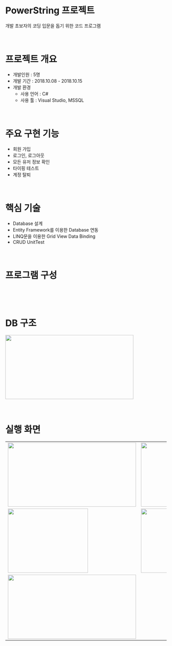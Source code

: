 # PowerString 프로젝트
개발 초보자의 코딩 입문을 돕기 위한 코드 프로그램
<br/><br/><br/> 

# 프로젝트 개요
- 개발인원 : 5명
- 개발 기간 : 2018.10.08 - 2018.10.15
- 개발 환경<br/>
  - 사용 언어 : C# 
  - 사용 툴 : Visual Studio, MSSQL
<br/><br/><br/>

# 주요 구현 기능
- 회원 가입
- 로그인, 로그아웃
- 모든 유저 정보 확인
- 타이핑 테스트
- 계정 탈퇴
<br/><br/><br/>

# 핵심 기술
- Database 설계
- Entity Framework를 이용한 Database 연동
- LINQ문을 이용한 Grid View Data Binding
- CRUD UnitTest
<br/><br/><br/>

# 프로그램 구성
<br/><br/><br/>

# DB 구조
<img src="https://user-images.githubusercontent.com/25303946/47707710-d8b4ac80-dc6f-11e8-8e76-4b17ef798998.png" width="400" height="200"/>
<br/><br/><br/>

# 실행 화면
<table>
  <tr>
<td><img src="https://user-images.githubusercontent.com/41276552/47709087-df90ee80-dc72-11e8-9e1f-3e3cdfd9907e.png" width="400" height="200"/></td>
<td><img src="https://user-images.githubusercontent.com/41276552/47709088-df90ee80-dc72-11e8-9eae-eb9c80cd0030.png" width="400" height="200"/></td>
<td><img src="https://user-images.githubusercontent.com/41276552/47709089-df90ee80-dc72-11e8-8ac7-2c0678a71dbf.png" width="400" height="200"/></td>
  </tr>
  <tr>
<td><img src="https://user-images.githubusercontent.com/41276552/47709090-e0298500-dc72-11e8-9dd1-6f6547706f22.png" width="250" height="200"/></td>
<td><img src="https://user-images.githubusercontent.com/41276552/47709091-e0298500-dc72-11e8-9347-2179eaca61b0.png" width="250" height="200"/></td>
<td><img src="https://user-images.githubusercontent.com/41276552/47709093-e0298500-dc72-11e8-953d-fe6bd5a6e53e.png" width="250" height="200"/></td>
  </tr>
  <tr>
<td><img src="https://user-images.githubusercontent.com/41276552/47709085-def85800-dc72-11e8-8b66-fc4ee6a7b34c.png" width="400" height="200"/></td>
  </tr>
  </table>
